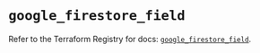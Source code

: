 # `google_firestore_field`

Refer to the Terraform Registry for docs: [`google_firestore_field`](https://registry.terraform.io/providers/hashicorp/google-beta/6.49.1/docs/resources/google_firestore_field).
